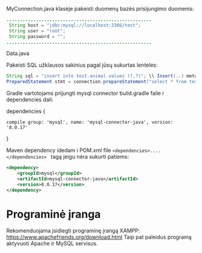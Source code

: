 
MyConnection.java klasėje pakeisti duomenų bazės prisijungimo duomenis: 

```java 
......................................................
 String host = "jdbc:mysql://localhost:3306/test"; 
 String user = "root";
 String password = "";
......................................................

```

Data.java 

Pakeisti SQL užklausos sakinius pagal jūsų sukurtas lenteles: 
```java
String sql = "insert into test.animal values (?,?)"; \\ Insert(..) metodas.
PreparedStatement stmt = connection.prepareStatement("select * from test.animal"); \\ Display() metodas. 
```

Gradle vartotojams prijungti mysql connector build.gradle faile i dependencies dali:

dependencies {
    
    compile group: 'mysql', name: 'mysql-connector-java', version: '8.0.17'
    
}

Maven dependency idedam i POM.xml file ```<dependencies>....</dependencies> ``` tagą jeigu nėra sukurti patiems: 
```XML    <!-- https://mvnrepository.com/artifact/mysql/mysql-connector-java -->
<dependency>
    <groupId>mysql</groupId>
    <artifactId>mysql-connector-java</artifactId>
    <version>8.0.17</version>
</dependency>
```

# Programinė įranga
Rekomenduojama įsidiegti programinę įrangą XAMPP: https://www.apachefriends.org/download.html
Taip pat paleidus programą aktyvuoti Apache ir MySQL servisus. 
